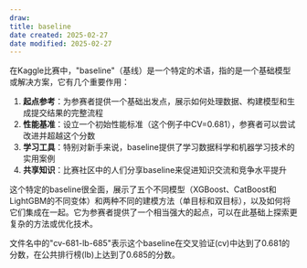 ```yaml
---
draw:
title: baseline
date created: 2025-02-27
date modified: 2025-02-27
---
```


在Kaggle比赛中，"baseline"（基线）是一个特定的术语，指的是一个基础模型或解决方案，它有几个重要作用：

1. **起点参考**：为参赛者提供一个基础出发点，展示如何处理数据、构建模型和生成提交结果的完整流程
2. **性能基准**：设立一个初始性能标准（这个例子中CV=0.681），参赛者可以尝试改进并超越这个分数
3. **学习工具**：特别对新手来说，baseline提供了学习数据科学和机器学习技术的实用案例
4. **共享知识**：比赛社区中的人们分享baseline来促进知识交流和竞争水平提升

这个特定的baseline很全面，展示了五个不同模型（XGBoost、CatBoost和LightGBM的不同变体）和两种不同的建模方法（单目标和双目标），以及如何将它们集成在一起。它为参赛者提供了一个相当强大的起点，可以在此基础上探索更复杂的方法或优化技术。

文件名中的"cv-681-lb-685"表示这个baseline在交叉验证(cv)中达到了0.681的分数，在公共排行榜(lb)上达到了0.685的分数。

